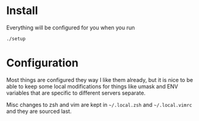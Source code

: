 # Install

Everything will be configured for you when you run

```
./setup
```

# Configuration

Most things are configured they way I like them already, but it is nice to be
able to keep some local modifications for things like umask and ENV variables
that are specific to different servers separate.

Misc changes to zsh and vim are kept in `~/.local.zsh` and `~/.local.vimrc` and
they are sourced last.
